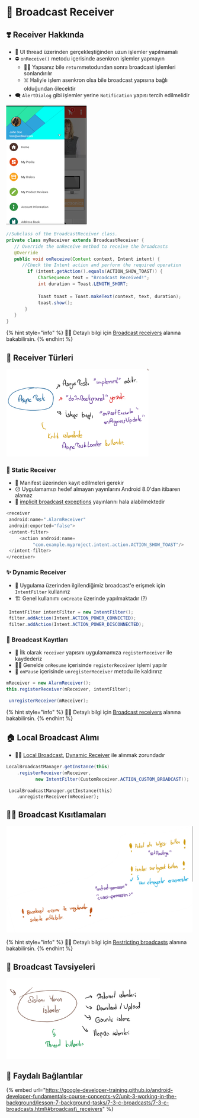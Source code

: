 # 📡 Broadcast Receiver

## ❣️ Receiver Hakkında

* 🚫 UI thread üzerinden gerçekleştiğinden uzun işlemler yapılmamalı
* ⛔  `onReceive()` metodu içerisinde asenkron işlemler yapmayın
  * 🤷‍♂️ Yapsanız bile `return`metodundan sonra broadcast işlemleri sonlandırılır
  * ☠️ Haliyle işlem asenkron olsa bile broadcast yapısına bağlı olduğundan ölecektir
* 🗨 `AlertDialog` gibi işlemler yerine `Notification` yapısı tercih edilmelidir

![](../../.gitbook/assets/image%20%282%29.png)

```java
//Subclass of the BroadcastReceiver class.
private class myReceiver extends BroadcastReceiver {
   // Override the onReceive method to receive the broadcasts
   @Override
   public void onReceive(Context context, Intent intent) {
      //Check the Intent action and perform the required operation
        if (intent.getAction().equals(ACTION_SHOW_TOAST)) {
            CharSequence text = "Broadcast Received!";
            int duration = Toast.LENGTH_SHORT;

            Toast toast = Toast.makeText(context, text, duration);
            toast.show();
       }
   }
}
```

{% hint style="info" %}
‍‍🧙‍♂ Detaylı bilgi için  [Broadcast receivers](https://google-developer-training.github.io/android-developer-fundamentals-course-concepts-v2/unit-3-working-in-the-background/lesson-7-background-tasks/7-3-c-broadcasts/7-3-c-broadcasts.html#broadcast_receivers) alanına bakabilirsin.
{% endhint %}

## 🔸 Receiver Türleri

![](../../.gitbook/assets/image%20%2828%29.png)

### 🎳 Static Receiver

* 📝 Manifest üzerinden kayıt edilmeleri gerekir
* 😥 Uygulamamızı hedef almayan yayınlarını Android 8.0'dan itibaren alamaz
* 🎈 [implicit broadcast exceptions](https://developer.android.com/guide/components/broadcast-exceptions) yayınlarını hala alabilmektedir

```java
<receiver
 android:name=".AlarmReceiver"
 android:exported="false">
 <intent-filter>
     <action android:name=    
          "com.example.myproject.intent.action.ACTION_SHOW_TOAST"/>
 </intent-filter>
</receiver>
```

### ✨ Dynamic Receiver

* 👀 Uygulama üzerinden ilgilendiğimiz broadcast'e erişmek için `IntentFilter` kullanırız
* 🏗️ Genel kullanımı `onCreate` üzerinde yapılmaktadır \(?\)

```java
 IntentFilter intentFilter = new IntentFilter();
 filter.addAction(Intent.ACTION_POWER_CONNECTED);
 filter.addAction(Intent.ACTION_POWER_DISCONNECTED);
```

### 🎫 Broadcast Kayıtları

* 🎌 İlk olarak `receiver` yapısını uygulamamıza `registerReceiver` ile kaydederiz
* 🙋‍♂️ Genelde `onResume` içerisinde `registerReceiver` işlemi yapılır
* 🚫 `onPause` içerisinde `unregisterReceiver` metodu ile kaldırırız

```java
mReceiver = new AlarmReceiver();
this.registerReceiver(mReceiver, intentFilter);
```

```java
 unregisterReceiver(mReceiver);
```

{% hint style="info" %}
‍🧙‍♂ Detaylı bilgi için  [Broadcast receivers](https://google-developer-training.github.io/android-developer-fundamentals-course-concepts-v2/unit-3-working-in-the-background/lesson-7-background-tasks/7-3-c-broadcasts/7-3-c-broadcasts.html#broadcast_receivers) alanına bakabilirsin.
{% endhint %}

## 🏠 Local Broadcast Alımı

* 👮‍♂️ [Local Broadcast](olusturma.md#local-broadcast-yerel), [Dynamic Receiver](receiver.md#dynamic-receiver) ile alınmak zorundadır

```java
LocalBroadcastManager.getInstance(this)
    .registerReceiver(mReceiver, 
           new IntentFilter(CustomReceiver.ACTION_CUSTOM_BROADCAST));
```

```text
 LocalBroadcastManager.getInstance(this)
    .unregisterReceiver(mReceiver);
```

## 👮‍♂ Broadcast Kısıtlamaları

![](../../.gitbook/assets/image%20%2851%29.png)

{% hint style="info" %}
‍🧙‍♂ Detaylı bilgi için  [Restricting broadcasts](https://google-developer-training.github.io/android-developer-fundamentals-course-concepts-v2/unit-3-working-in-the-background/lesson-7-background-tasks/7-3-c-broadcasts/7-3-c-broadcasts.html#restricting_broadcasts) alanına bakabilirsin.
{% endhint %}

## 🌟 Broadcast Tavsiyeleri

![](../../.gitbook/assets/image%20%2835%29.png)

## 🔗 Faydalı Bağlantılar

{% embed url="https://google-developer-training.github.io/android-developer-fundamentals-course-concepts-v2/unit-3-working-in-the-background/lesson-7-background-tasks/7-3-c-broadcasts/7-3-c-broadcasts.html\#broadcast\_receivers" %}

